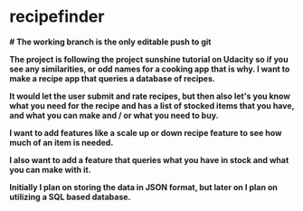 # recipefinder
<strong>
# The working branch is the only editable push to git
</strong><br>

<b> The project is following the project sunshine tutorial on Udacity so if you see any similarities, or odd names for a cooking app that is why.
I want to make a recipe app that queries a database of recipes. 

It would let the user submit and rate recipes, but then also let's you know what you need for the recipe and has a list of stocked items that you have, and what you can make and / or what you need to buy.

I want to add features like a scale up or down recipe feature to see how much of an item is needed.

I also want to add a feature that queries what you have in stock and what you can make with it.

Initially I plan on storing the data in JSON format, but later on I plan on utilizing a SQL based database.
